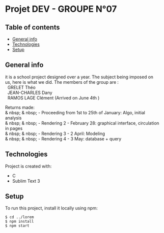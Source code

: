 # Projet DEV - GROUPE N°07

## Table of contents
* [General info](#general-info)
* [Technologies](#technologies)
* [Setup](#setup)

## General info
it is a school project designed over a year. The subject being imposed on us, here is what we did. The members of the group are : <br>
&nbsp;&nbsp;GRELET Théo <br />
&nbsp;&nbsp;JEAN-CHARLES Dany<br />
&nbsp;&nbsp;RAMOS LAGE Clément (Arrived on June 4th ) <br />

Returns made: <br />
& nbsp; & nbsp; - Proceeding from 1st to 25th of January: Algo, initial analysis <br />
& nbsp; & nbsp; - Rendering 2 - February 28: graphical interface, circulation in pages <br />
& nbsp; & nbsp; - Rendering 3 - 2 April: Modeling <br />
& nbsp; & nbsp; - Rendering 4 - 3 May: database + query <br />


## Technologies
Project is created with:
* C
* Sublim Text 3
	
## Setup
To run this project, install it locally using npm:

```
$ cd ../lorem
$ npm install
$ npm start
```
